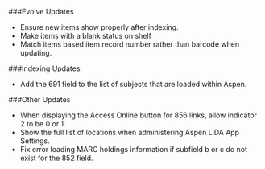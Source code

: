 ###Evolve Updates
- Ensure new items show properly after indexing. 
- Make items with a blank status on shelf
- Match items based item record number rather than barcode when updating. 

###Indexing Updates
- Add the 691 field to the list of subjects that are loaded within Aspen. 

###Other Updates
- When displaying the Access Online button for 856 links, allow indicator 2 to be 0 or 1.
- Show the full list of locations when administering Aspen LiDA App Settings.
- Fix error loading MARC holdings information if subfield b or c do not exist for the 852 field. 